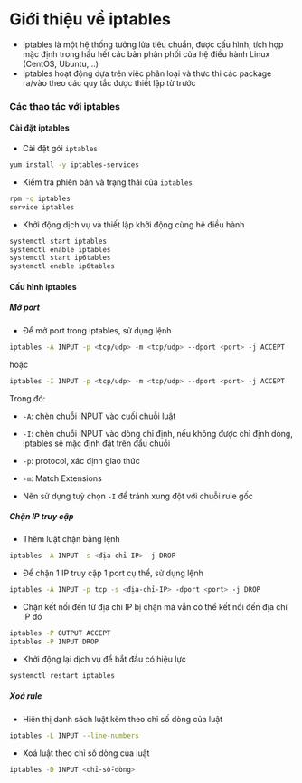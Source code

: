 # Giới thiệu về iptables
- Iptables là một hệ thống tưởng lửa tiêu chuẩn, được cấu hình, tích hợp mặc định trong hầu hết các bản phân phối của hệ điều hành Linux (CentOS, Ubuntu,...)
- Iptables hoạt động dựa trên việc phân loại và thực thi các package ra/vào theo các quy tắc được thiết lập từ trước

### Các thao tác với iptables
#### Cài đặt iptables
- Cài đặt gói ```iptables```
```sh
yum install -y iptables-services
```

- Kiểm tra phiên bản và trạng thái của ```iptables```
```sh
rpm -q iptables
service iptables
```

- Khởi động dịch vụ và thiết lập khởi động cùng hệ điều hành
```sh
systemctl start iptables
systemctl enable iptables
systemctl start ip6tables
systemctl enable ip6tables
```

#### Cấu hình iptables
##### Mở port
- Để mở port trong iptables, sử dụng lệnh
```sh
iptables -A INPUT -p <tcp/udp> -m <tcp/udp> --dport <port> -j ACCEPT
```

hoặc

```sh
iptables -I INPUT -p <tcp/udp> -m <tcp/udp> --dport <port> -j ACCEPT
```

Trong đó:
- ```-A```: chèn chuỗi INPUT vào cuối chuỗi luật
- ```-I```: chèn chuỗi INPUT vào dòng chỉ định, nếu không được chỉ định dòng, iptables sẽ mặc định đặt trên đầu chuỗi
- ```-p```: protocol, xác định giao thức
- ```-m```: Match Extensions

- Nên sử dụng tuỳ chọn ```-I``` để tránh xung đột với chuỗi rule gốc

##### Chặn IP truy cập
- Thêm luật chặn bằng lệnh
```sh
iptables -A INPUT -s <địa-chỉ-IP> -j DROP
```

- Để chặn 1 IP truy cập 1 port cụ thể, sử dụng lệnh
```sh
iptables -A INPUT -p tcp -s <địa-chỉ-IP> -dport <port> -j DROP
```

- Chặn kết nối đến từ địa chỉ IP bị chặn mà vẫn có thể kết nối đến địa chỉ IP đó
```sh
iptables -P OUTPUT ACCEPT
iptables -P INPUT DROP
```

- Khởi động lại dịch vụ để bắt đầu có hiệu lực
```sh
systemctl restart iptables
```

##### Xoá rule
- Hiện thị danh sách luật kèm theo chỉ số dòng của luật
```sh
iptables -L INPUT --line-numbers
```

- Xoá luật theo chỉ số dòng của luật
```sh
iptables -D INPUT <chỉ-số-dòng>
```